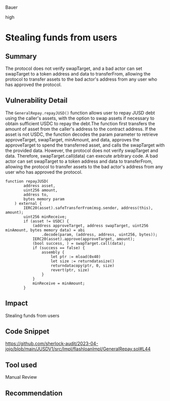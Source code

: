 Bauer

high

# Stealing funds from users

## Summary
The protocol does not verify swapTarget, and a bad actor can set swapTarget to a token address and data to transferFrom, allowing the protocol to transfer assets to the bad actor's address from any user who has approved the protocol.

## Vulnerability Detail
The `GeneralRepay.repayJUSD()` function allows user to repay JUSD debt using the caller's assets, with the option to swap assets if necessary to obtain sufficient USDC to repay the debt.The function first transfers the amount of asset from the caller's address to the contract address. If the asset is not USDC, the function decodes the param parameter to retrieve approveTarget, swapTarget, minAmount, and data, approves the approveTarget to spend the transferred asset, and calls the swapTarget with the provided data.
However, the protocol does not verify swapTarget and data. Therefore, swapTarget.call(data) can execute arbitrary code. A bad actor can set swapTarget to a token address and data to transferFrom, allowing the protocol to transfer assets to the bad actor's address from any user who has approved the protocol.
```solidity
function repayJUSD(
        address asset,
        uint256 amount,
        address to,
        bytes memory param
    ) external {
        IERC20(asset).safeTransferFrom(msg.sender, address(this), amount);
        uint256 minReceive;
        if (asset != USDC) {
            (address approveTarget, address swapTarget, uint256 minAmount, bytes memory data) = abi
                .decode(param, (address, address, uint256, bytes));
            IERC20(asset).approve(approveTarget, amount);
            (bool success, ) = swapTarget.call(data);
            if (success == false) {
                assembly {
                    let ptr := mload(0x40)
                    let size := returndatasize()
                    returndatacopy(ptr, 0, size)
                    revert(ptr, size)
                }
            }
            minReceive = minAmount;
        }

```

## Impact
Stealing funds from users

## Code Snippet
https://github.com/sherlock-audit/2023-04-jojo/blob/main/JUSDV1/src/Impl/flashloanImpl/GeneralRepay.sol#L44
## Tool used

Manual Review

## Recommendation
